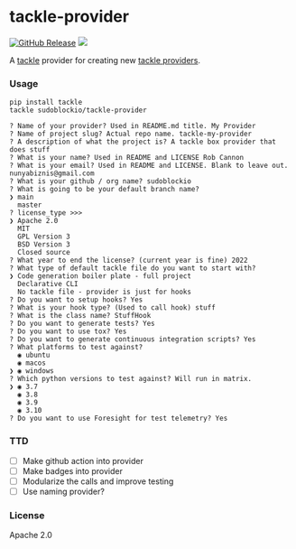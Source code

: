 # tackle-provider

[![GitHub Release](https://img.shields.io/github/release/sudoblockio/tackle-provider.svg?style=flat)]()
![](https://github.com/sudoblockio/tackle-provider/workflows/main-tests/badge.svg?branch=main)

A [tackle](https://github.com/robcxyz/tackle-box) provider for creating new [tackle providers](https://sudoblockio.github.io/tackle/creating-providers/).

### Usage

```shell
pip install tackle
tackle sudoblockio/tackle-provider
```

```text
? Name of your provider? Used in README.md title. My Provider
? Name of project slug? Actual repo name. tackle-my-provider
? A description of what the project is? A tackle box provider that does stuff
? What is your name? Used in README and LICENSE Rob Cannon
? What is your email? Used in README and LICENSE. Blank to leave out. nunyabiznis@gmail.com
? What is your github / org name? sudoblockio
? What is going to be your default branch name?
❯ main
  master
? license_type >>>
❯ Apache 2.0
  MIT
  GPL Version 3
  BSD Version 3
  Closed source
? What year to end the license? (current year is fine) 2022
? What type of default tackle file do you want to start with?
❯ Code generation boiler plate - full project
  Declarative CLI
  No tackle file - provider is just for hooks
? Do you want to setup hooks? Yes
? What is your hook type? (Used to call hook) stuff
? What is the class name? StuffHook
? Do you want to generate tests? Yes
? Do you want to use tox? Yes
? Do you want to generate continuous integration scripts? Yes
? What platforms to test against?
  ◉ ubuntu
  ◉ macos
❯ ◉ windows
? Which python versions to test against? Will run in matrix.
❯ ◉ 3.7
  ◉ 3.8
  ◉ 3.9
  ◉ 3.10
? Do you want to use Foresight for test telemetry? Yes
```

### TTD

- [ ] Make github action into provider
- [ ] Make badges into provider
- [ ] Modularize the calls and improve testing
- [ ] Use naming provider?

### License

Apache 2.0
